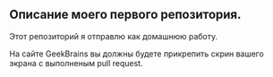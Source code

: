 ## Описание моего первого репозитория.

Этот репозиторий я отправлю как домашнюю работу.

На сайте GeekBrains вы должны будете прикрепить скрин вашего экрана с выполненым pull request. 